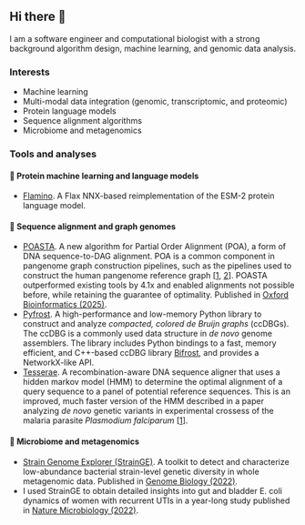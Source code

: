 ## Hi there 👋

I am a software engineer and computational biologist with a strong background
algorithm design, machine learning, and genomic data analysis.

### Interests

* Machine learning
* Multi-modal data integration (genomic, transcriptomic, and proteomic)
* Protein language models
* Sequence alignment algorithms
* Microbiome and metagenomics

### Tools and analyses

#### 🤖 Protein machine learning and language models

* [Flamino](https://github.com/lrvdijk/flamino). A Flax NNX-based reimplementation of the ESM-2 protein language model.

#### 🧬 Sequence alignment and graph genomes

* [POASTA](https://github.com/lrvdijk/poasta). A new algorithm for Partial Order Alignment (POA), a form of DNA sequence-to-DAG alignment.
POA is a common component in pangenome graph construction pipelines, such as the pipelines used to construct the human pangenome reference graph \[[1](https://www.nature.com/articles/s41587-023-01793-w), [2](https://www.nature.com/articles/s41592-024-02430-3)\].
POASTA outperformed existing tools by 4.1x and enabled alignments not possible before, while retaining the guarantee of optimality. Published in [Oxford Bioinformatics (2025)](https://academic.oup.com/bioinformatics/article/41/1/btae757/7942505).
* [Pyfrost](https://github.com/lrvdijk/pyfrost). A high-performance and low-memory Python library to construct and analyze _compacted, colored de Bruijn graphs_ (ccDBGs).
The ccDBG is a commonly used data structure in _de novo_ genome assemblers.
The library includes Python bindings to a fast, memory efficient, and C++-based ccDBG library [Bifrost](https://github.com/pmelsted/bifrost), and provides a NetworkX-like API.
* [Tesserae](https://github.com/castcollab/tesserae2). A recombination-aware DNA sequence aligner that uses a hidden markov model (HMM) to determine the optimal alignment of a query sequence to a panel of potential reference sequences. This is an improved, much faster version of the HMM described in a paper analyzing _de novo_ genetic variants in experimental crossess of the malaria parasite _Plasmodium falciparum_ \[[1](https://genome.cshlp.org/content/30/8/1154.long)\].

#### 💩 Microbiome and metagenomics

* [Strain Genome Explorer (StrainGE)](https://gitub.com/broadinstitute/strainge). A toolkit to detect and characterize low-abundance bacterial strain-level genetic diversity in whole metagenomic data.
Published in [Genome Biology (2022)](https://genomebiology.biomedcentral.com/articles/10.1186/s13059-022-02630-0).
* I used StrainGE to obtain detailed insights into gut and bladder E. coli dynamics of women with recurrent UTIs in a year-long study published in [Nature Microbiology (2022)](https://www.nature.com/articles/s41564-022-01107-x).

<!--
**lrvdijk/lrvdijk** is a ✨ _special_ ✨ repository because its `README.md` (this file) appears on your GitHub profile.

Here are some ideas to get you started:

- 🔭 I’m currently working on ...
- 🌱 I’m currently learning ...
- 👯 I’m looking to collaborate on ...
- 🤔 I’m looking for help with ...
- 💬 Ask me about ...
- 📫 How to reach me: ...
- 😄 Pronouns: ...
- ⚡ Fun fact: ...
-->
